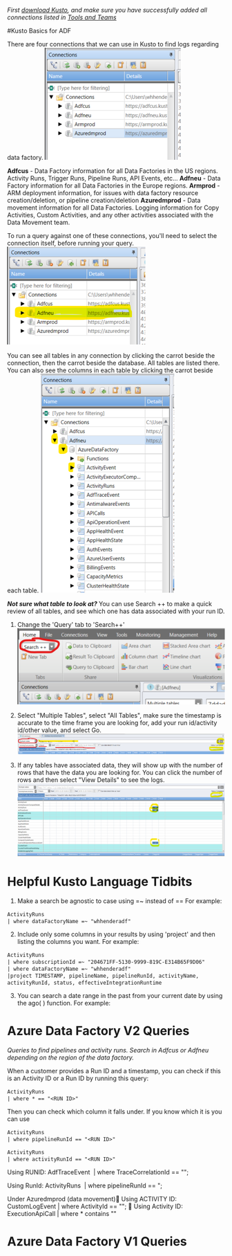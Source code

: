 _First [download Kusto](/Data-Movement-POD/Data-Factory/Tools-and-Teams), and make sure you have successfully added all connections listed in [Tools and Teams](/Data-Movement-POD/Data-Factory/Tools-and-Teams)_

#Kusto Basics for ADF

There are four connections that we can use in Kusto to find logs regarding data factory.
![image.png](/.attachments/image-63d93683-c647-4451-b828-f3fbec396cbe.png)

**Adfcus** - Data Factory information for all Data Factories in the US regions. Activity Runs, Trigger Runs, Pipeline Runs, API Events, etc...
**Adfneu** - Data Factory information for all Data Factories in the Europe regions.
**Armprod** - ARM deployment information, for issues with data factory resource creation/deletion, or pipeline creation/deletion
**Azuredmprod** - Data movement information for all Data Factories. Logging information for Copy Activities, Custom Activities, and any other activities associated with the Data Movement team.

To run a query against one of these connections, you'll need to select the connection itself, before running your query.
![image.png](/.attachments/image-b507659a-faa9-4681-8ba1-211d7f6c8705.png)

You can see all tables in any connection by clicking the carrot beside the connection, then the carrot beside the database.
All tables are listed there. You can also see the columns in each table by clicking the carrot beside each table.
![image.png](/.attachments/image-31ef996e-26c5-4c7d-8fb3-5195fa582456.png)

**_Not sure what table to look at?_** 
You can use Search ++ to make a quick review of all tables, and see which one has data associated with your run ID.
1. Change the 'Query' tab to 'Search++'
![image.png](/.attachments/image-8ea67ba4-9098-4242-8dab-beccaa9c511b.png)
2. Select "Multiple Tables", select "All Tables", make sure the timestamp is accurate to the time frame you are looking for, add your run id/activity id/other value, and select Go.![image.png](/.attachments/image-00e75ea3-edec-4291-89fe-306735fb2677.png)

3. If any tables have associated data, they will show up with the number of rows that have the data you are looking for. You can click the number of rows and then select "View Details" to see the logs.
![image.png](/.attachments/image-75aa793c-b503-4ac2-ae1a-c2ea264fe80d.png)

# Helpful Kusto Language Tidbits

1. Make a search be agnostic to case using =~ instead of ==
For example: 

```
ActivityRuns
| where dataFactoryName =~ "whhenderadf"
```

2. Include only some columns in your results by using 'project' and then listing the columns you want. 
For example:

```
ActivityRuns
| where subscriptionId =~ "204671FF-5130-9999-819C-E314B65F9D06"
| where dataFactoryName =~ "whhenderadf"
|project TIMESTAMP, pipelineName, pipelineRunId, activityName, activityRunId, status, effectiveIntegrationRuntime
``` 

3. You can search a date range in the past from your current date by using the ago( ) function.
For example:



# Azure Data Factory V2 Queries

_Queries to find pipelines and activity runs. Search in Adfcus or Adfneu depending on the region of the data factory._

When a customer provides a Run ID and a timestamp, you can check if this is an Activity ID or a Run ID by running this query:
```
ActivityRuns
| where * == "<RUN ID>"
```


Then you can check which column it falls under. If you know which it is you can use

```
ActivityRuns
| where pipelineRunId == "<RUN ID>"
```

```
ActivityRuns
| where activityRunId == "<RUN ID>"
```

Using RUNID:
AdfTraceEvent 
| where TraceCorrelationId == "<RUN ID>"; 

Using RunId:
ActivityRuns 
| where pipelineRunId == "<RUN ID>;

Under Azuredmprod (data movement)
Using ACTIVITY ID:
CustomLogEvent
| where ActivityId == "<Activity ID>";

Using Activity ID:
ExecutionApiCall
| where * contains "<Activity ID>"


# Azure Data Factory V1 Queries